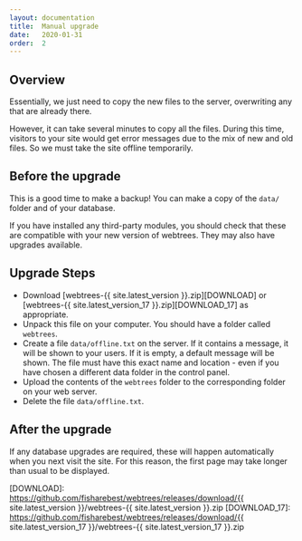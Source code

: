 ```yaml
---
layout: documentation
title:  Manual upgrade
date:   2020-01-31
order:  2
---
```


## Overview

Essentially, we just need to copy the new files to the server,
overwriting any that are already there.

However, it can take several minutes to copy all the files.
During this time, visitors to your site would get error messages due to
the mix of new and old files.
So we must take the site offline temporarily.

## Before the upgrade

This is a good time to make a backup! You can make a copy of the `data/` folder and of your database.

If you have installed any third-party modules, you should check that these
are compatible with your new version of webtrees.
They may also have upgrades available.

## Upgrade Steps

* Download [webtrees-{{ site.latest_version }}.zip][DOWNLOAD] or [webtrees-{{ site.latest_version_17 }}.zip][DOWNLOAD_17] as appropriate.
* Unpack this file on your computer.  You should have a folder called `webtrees`.
* Create a file `data/offline.txt` on the server.
If it contains a message, it will be shown to your users.
If it is empty, a default message will be shown.
The file must have this exact name and location - even if you have chosen a
different data folder in the control panel.
* Upload the contents of the `webtrees` folder to the corresponding folder on your web server.
* Delete the file `data/offline.txt`.

## After the upgrade

If any database upgrades are required, these will happen automatically when
you next visit the site.
For this reason, the first page may take longer than usual to be displayed.

[DOWNLOAD]: https://github.com/fisharebest/webtrees/releases/download/{{ site.latest_version }}/webtrees-{{ site.latest_version }}.zip
[DOWNLOAD_17]: https://github.com/fisharebest/webtrees/releases/download/{{ site.latest_version_17 }}/webtrees-{{ site.latest_version_17 }}.zip
